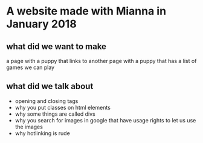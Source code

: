 # A website made with Mianna in January 2018

## what did we want to make

a page with a puppy that links to another page with a puppy that has a list of games we can play

## what did we talk about

 * opening and closing tags
 * why you put classes on html elements
 * why some things are called divs
 * why you search for images in google that have usage rights to let us use the images
 * why hotlinking is rude